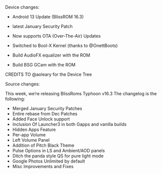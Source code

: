 Device changes:

- Android 13 Update (BlissROM 16.3)
- latest January Security Patch
- Now supports OTA (Over-The-Air) Updates
- Switched to Bool-X Kernel (thanks to @OnettBoots)

- Build AudioFX equalizer with the ROM
- Build BSG GCam with the ROM

CREDITS TO @aoleary for the Device Tree



Source changes:

This week, we’re releasing BlissRoms Typhoon v16.3 The changelog is the following:

- Merged January Security Patches
- Entire rebase from Dec Patches
- Added Face Unlock support
- Inclusion Of Launcher3 in both Gapps and vanilla builds
- Hidden Apps Feature
- Per-app Volume
- Left Volume Panel
- Addition of Pitch Black Theme
- Pulse Options in LS and Ambient/AOD panels
- Ditch the panda style QS for pure light mode
- Google Photos Unlimited by default
- Misc Improvements and Fixes
